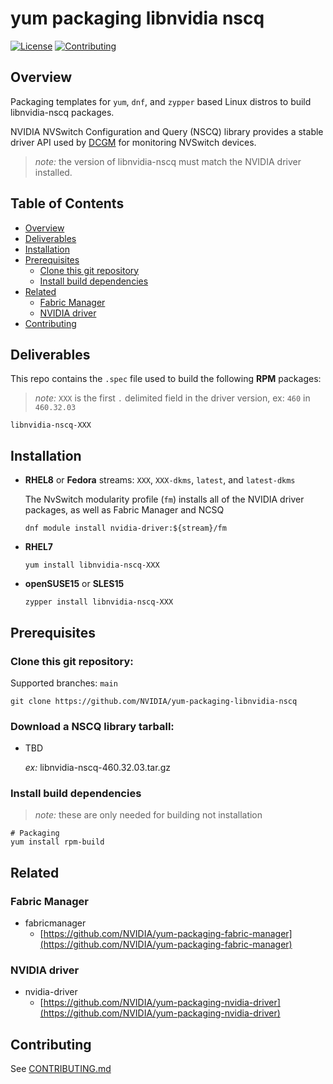 # yum packaging libnvidia nscq

[![License](https://img.shields.io/badge/license-MIT-green.svg)](https://opensource.org/licenses/MIT-license)
[![Contributing](https://img.shields.io/badge/Contributing-Developer%20Certificate%20of%20Origin-violet)](https://developercertificate.org)

## Overview

Packaging templates for `yum`, `dnf`, and `zypper` based Linux distros to build libnvidia-nscq packages.

NVIDIA NVSwitch Configuration and Query (NSCQ) library provides a stable driver API used by [DCGM](https://github.com/NVIDIA/DCGM) for monitoring NVSwitch devices.

> _note:_ the version of libnvidia-nscq must match the NVIDIA driver installed.

## Table of Contents

- [Overview](#Overview)
- [Deliverables](#Deliverables)
- [Installation](#Installation)
- [Prerequisites](#Prerequisites)
  * [Clone this git repository](#Clone-this-git-repository)
  * [Install build dependencies](#Install-build-dependencies)
- [Related](#Related)
  * [Fabric Manager](#Fabric-Manager)
  * [NVIDIA driver](#NVIDIA-driver)
- [Contributing](#Contributing)


## Deliverables

This repo contains the `.spec` file used to build the following **RPM** packages:


> _note:_ `XXX` is the first `.` delimited field in the driver version, ex: `460` in `460.32.03`

```shell
libnvidia-nscq-XXX
```


## Installation

* **RHEL8** or **Fedora** streams: `XXX`, `XXX-dkms`, `latest`, and `latest-dkms`

  The NvSwitch modularity profile (`fm`) installs all of the NVIDIA driver packages, as well as Fabric Manager and NCSQ

  ```shell
  dnf module install nvidia-driver:${stream}/fm
  ```

* **RHEL7**

  ```shell
  yum install libnvidia-nscq-XXX
  ```

* **openSUSE15** or **SLES15**

  ```shell
  zypper install libnvidia-nscq-XXX
  ```


## Prerequisites

### Clone this git repository:

Supported branches: `main`

```shell
git clone https://github.com/NVIDIA/yum-packaging-libnvidia-nscq
```

### Download a NSCQ library tarball:

* TBD

  *ex:* libnvidia-nscq-460.32.03.tar.gz

### Install build dependencies
> *note:* these are only needed for building not installation

```shell
# Packaging
yum install rpm-build
```

## Related

### Fabric Manager

- fabricmanager
  * [https://github.com/NVIDIA/yum-packaging-fabric-manager](https://github.com/NVIDIA/yum-packaging-fabric-manager)

### NVIDIA driver

- nvidia-driver
  * [https://github.com/NVIDIA/yum-packaging-nvidia-driver](https://github.com/NVIDIA/yum-packaging-nvidia-driver)


## Contributing

See [CONTRIBUTING.md](CONTRIBUTING.md)
